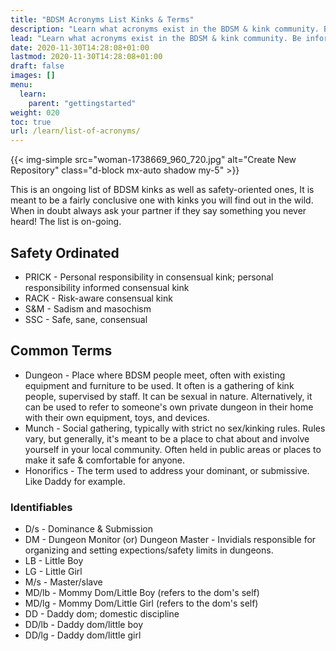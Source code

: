 ```yaml
---
title: "BDSM Acronyms List Kinks & Terms"
description: "Learn what acronyms exist in the BDSM & kink community. Be informed about what acronyms mean in the BDSM community to help you navigate easier."
lead: "Learn what acronyms exist in the BDSM & kink community. Be informed about what acronyms mean in the BDSM community to help you navigate easier."
date: 2020-11-30T14:28:08+01:00
lastmod: 2020-11-30T14:28:08+01:00
draft: false
images: []
menu:
  learn:
    parent: "gettingstarted"
weight: 020
toc: true
url: /learn/list-of-acronyms/
---
```


{{< img-simple src="woman-1738669_960_720.jpg" alt="Create New Repository" class="d-block mx-auto shadow my-5" >}}

This is an ongoing list of BDSM kinks as well as safety-oriented ones, It is meant to be a fairly conclusive one with kinks you will find out in the wild. When in doubt always ask your partner if they say something you never heard! The list is on-going.

## Safety Ordinated

- PRICK - Personal responsibility in consensual kink; personal responsibility informed consensual kink
- RACK - Risk-aware consensual kink
- S&M - Sadism and masochism
- SSC - Safe, sane, consensual

## Common Terms

- Dungeon - Place where BDSM people meet, often with existing equipment and furniture to be used. It often is a gathering of kink people, supervised by staff. It can be sexual in nature. Alternatively, it can be used to refer to someone's own private dungeon in their home with their own equipment, toys, and devices.
- Munch - Social gathering, typically with strict no sex/kinking rules. Rules vary, but generally, it's meant to be a place to chat about and involve yourself in your local community. Often held in public areas or places to make it safe & comfortable for anyone.
- Honorifics - The term used to address your dominant, or submissive. Like Daddy for example.

### Identifiables

- D/s - Dominance & Submission
- DM - Dungeon Monitor (or) Dungeon Master - Invidials responsible for organizing and setting expections/safety limits in dungeons.
- LB - Little Boy
- LG - Little Girl
- M/s - Master/slave
- MD/lb - Mommy Dom/Little Boy (refers to the dom's self)
- MD/lg - Mommy Dom/Little Girl (refers to the dom's self)
- DD - Daddy dom; domestic discipline
- DD/lb - Daddy dom/little boy
- DD/lg - Daddy dom/little girl
